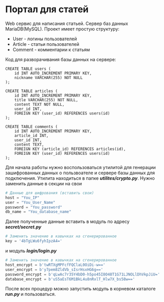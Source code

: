 # Портал для статей
Web сервис для написания статьей.
Сервер баз данных MariaDB(MySQL).
Проект имеет простую структуру:
- User - логины пользователей
- Article - статьи пользователей
- Comment - комментарии к статьям

Код для разворачивания базы данных на сервере: 
``` mysql
CREATE TABLE users (
    id INT AUTO_INCREMENT PRIMARY KEY,
    nickname VARCHAR(255) NOT NULL
);

CREATE TABLE articles (
    id INT AUTO_INCREMENT PRIMARY KEY,
    title VARCHAR(255) NOT NULL,
    content TEXT NOT NULL,
    user_id INT,
    FOREIGN KEY (user_id) REFERENCES users(id)
);

CREATE TABLE comments (
    id INT AUTO_INCREMENT PRIMARY KEY,
    article_id INT,
    user_id INT,
    content TEXT,
    FOREIGN KEY (article_id) REFERENCES articles(id),
    FOREIGN KEY (user_id) REFERENCES users(id)
);
```
Для начала работы нужно воспользоваться утилитой для генерации зашифрованных данных о пользвоателе и сервере базы данных для подключения.
Утилита находиться в папке ___utilites/crypto.py___. Нужно заменить данные в секции на свои

```python
# Данные для шифрования (вставить свои)
host = "You_IP"
user = "You_User_Name"
password = "You_password"
db_name = "You_database_name"
```

Далее полученные данные вставить в модуль по адресу ___secret/secret.py___
```python
# Заменить значение в кавычках на сгенерированное
key = '4bTgLWu6fyhIpzA4='
```

и модуль ___login/login.py___

```python
# Заменить значение в кавычках на сгенерированное
host_encrypt = b'twRTXgMPFcfFQClaL0OiDi-w=='
user_encrypt = b'y7pem8ZldVb_sIsrHsxHG6g=='
password_encrypt = b'qLwAc7r35Y4bD0-h5po45I8O48T1G71LJNOLlDhVkpJiU='
database_encrypt = b'uS5aEsT6M1BkL4u8nRxlT_Hlw7X_bs58w=='
```

После всех процедур можно запустить модуль в корневом каталоге ___run.py___ и пользоваться.